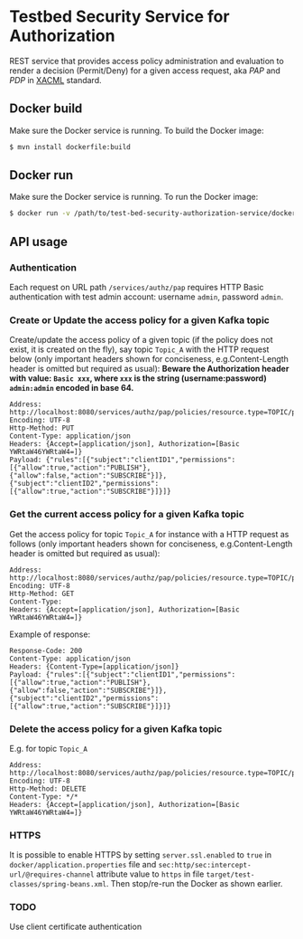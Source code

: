 # Testbed Security Service for Authorization
REST service that provides access policy administration and evaluation to render a decision (Permit/Deny) for a given access request, aka *PAP* and *PDP* in [XACML](http://docs.oasis-open.org/xacml/3.0/xacml-3.0-core-spec-os-en.html) standard.

## Docker build
Make sure the Docker service is running.
To build the Docker image:
```sh
$ mvn install dockerfile:build
```

## Docker run
Make sure the Docker service is running.
To run the Docker image:
```sh
$ docker run -v /path/to/test-bed-security-authorization-service/docker/application.properties:/application.properties -v /path/to/test-bed-security-authorization-service/target/test-classes:/opt/driver-testbed-sec-authz-service -p 8080:8080 -t authzforce/driver-testbed-sec-authz-service
```

## API usage

### Authentication
Each request on URL path `/services/authz/pap` requires HTTP Basic authentication with test admin account: username `admin`, password `admin`.

### Create or Update the access policy for a given Kafka topic
Create/update the access policy of a given topic (if the policy does not exist, it is created on the fly), say topic `Topic_A` with the HTTP request below (only important headers shown for conciseness, e.g.Content-Length header is omitted but required as usual):
**Beware the Authorization header with value: `Basic xxx`, where `xxx` is the string (username:password) `admin:admin` encoded in base 64.**

```
Address: http://localhost:8080/services/authz/pap/policies/resource.type=TOPIC/policies;resource.id=Topic_A
Encoding: UTF-8
Http-Method: PUT
Content-Type: application/json
Headers: {Accept=[application/json], Authorization=[Basic YWRtaW46YWRtaW4=]}
Payload: {"rules":[{"subject":"clientID1","permissions":[{"allow":true,"action":"PUBLISH"},{"allow":false,"action":"SUBSCRIBE"}]},{"subject":"clientID2","permissions":[{"allow":true,"action":"SUBSCRIBE"}]}]}
```

### Get the current access policy for a given Kafka topic
Get the access policy for topic `Topic_A` for instance with a HTTP request as follows (only important headers shown for conciseness, e.g.Content-Length header is omitted but required as usual):

```
Address: http://localhost:8080/services/authz/pap/policies/resource.type=TOPIC/policies;resource.id=Topic_A
Encoding: UTF-8
Http-Method: GET
Content-Type: 
Headers: {Accept=[application/json], Authorization=[Basic YWRtaW46YWRtaW4=]}
```

Example of response:

```
Response-Code: 200
Content-Type: application/json
Headers: {Content-Type=[application/json]}
Payload: {"rules":[{"subject":"clientID1","permissions":[{"allow":true,"action":"PUBLISH"},{"allow":false,"action":"SUBSCRIBE"}]},{"subject":"clientID2","permissions":[{"allow":true,"action":"SUBSCRIBE"}]}]}
```

### Delete the access policy for a given Kafka topic
E.g. for topic `Topic_A`


```
Address: http://localhost:8080/services/authz/pap/policies/resource.type=TOPIC/policies;resource.id=Topic_A
Encoding: UTF-8
Http-Method: DELETE
Content-Type: */*
Headers: {Accept=[application/json], Authorization=[Basic YWRtaW46YWRtaW4=]}
```

### HTTPS
It is possible to enable HTTPS by setting `server.ssl.enabled` to `true` in `docker/application.properties` file and `sec:http/sec:intercept-url/@requires-channel` attribute value to `https` in file `target/test-classes/spring-beans.xml`. Then stop/re-run the Docker as shown earlier.

### TODO
Use client certificate authentication

